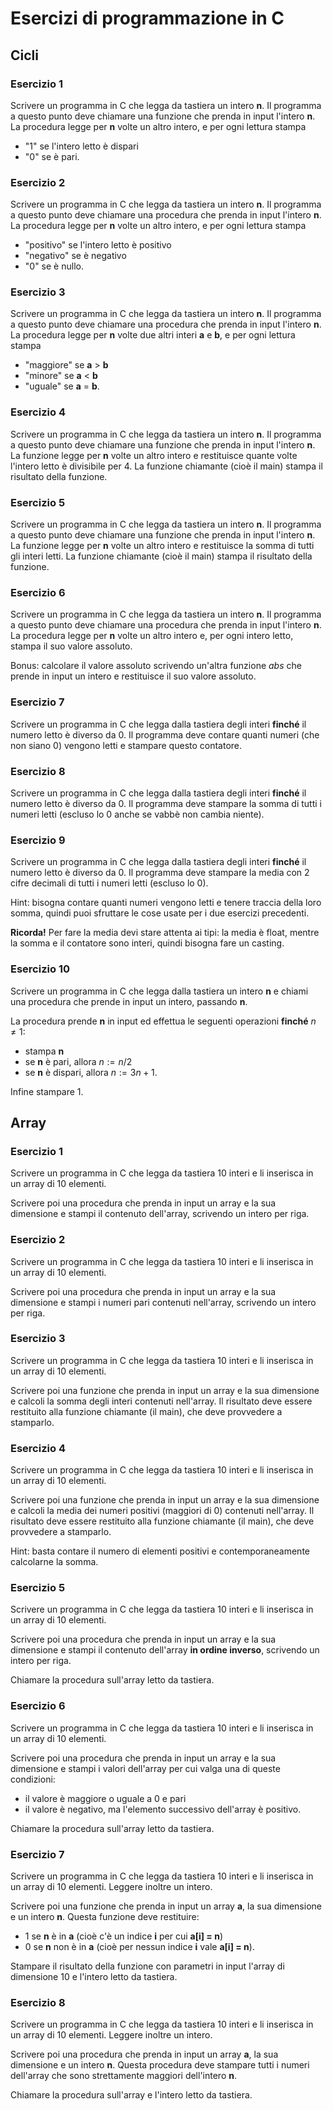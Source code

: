 # Esercizi di programmazione in C


## Cicli

### Esercizio 1 

Scrivere un programma in C che legga da tastiera un intero **n**. Il programma a questo punto deve chiamare una funzione che prenda in input l'intero **n**. La procedura legge per **n** volte un altro intero, e per ogni lettura stampa 
- "1" se l'intero letto è dispari
- "0" se è pari.

### Esercizio 2 

Scrivere un programma in C che legga da tastiera un intero **n**. Il programma a questo punto deve chiamare una procedura che prenda in input l'intero **n**. La procedura legge per **n** volte un altro intero, e per ogni lettura stampa 
- "positivo" se l'intero letto è positivo 
- "negativo" se è negativo
- "0" se è nullo.

### Esercizio 3 

Scrivere un programma in C che legga da tastiera un intero **n**. Il programma a questo punto deve chiamare una procedura che prenda in input l'intero **n**. La procedura legge per **n** volte due altri interi **a** e **b**, e per ogni lettura stampa 
- "maggiore" se **a** > **b** 
- "minore" se **a** < **b**
- "uguale" se **a** = **b**.

### Esercizio 4

Scrivere un programma in C che legga da tastiera un intero **n**. Il programma a questo punto deve chiamare una funzione che prenda in input l'intero **n**. La funzione legge per **n** volte un altro intero e restituisce quante volte l'intero letto è divisibile per 4. La funzione chiamante (cioè il main) stampa il risultato della funzione.

### Esercizio 5

Scrivere un programma in C che legga da tastiera un intero **n**. Il programma a questo punto deve chiamare una funzione che prenda in input l'intero **n**. La funzione legge per **n** volte un altro intero e restituisce la somma di tutti gli interi letti. La funzione chiamante (cioè il main) stampa il risultato della funzione.

### Esercizio 6

Scrivere un programma in C che legga da tastiera un intero **n**. Il programma a questo punto deve chiamare una procedura che prenda in input l'intero **n**. La procedura legge per **n** volte un altro intero e, per ogni intero letto, stampa il suo valore assoluto.

Bonus: calcolare il valore assoluto scrivendo un'altra funzione *abs* che prende in input un intero e restituisce il suo valore assoluto.

### Esercizio 7

Scrivere un programma in C che legga dalla tastiera degli interi **finché** il numero letto è diverso da 0. Il programma deve contare quanti numeri (che non siano 0) vengono letti e stampare questo contatore.

### Esercizio 8

Scrivere un programma in C che legga dalla tastiera degli interi **finché** il numero letto è diverso da 0. Il programma deve stampare la somma di tutti i numeri letti (escluso lo 0 anche se vabbè non cambia niente).

### Esercizio 9

Scrivere un programma in C che legga dalla tastiera degli interi **finché** il numero letto è diverso da 0. Il programma deve stampare la media con 2 cifre decimali di tutti i numeri letti (escluso lo 0).

Hint: bisogna contare quanti numeri vengono letti e tenere traccia della loro somma, quindi puoi sfruttare le cose usate per i due esercizi precedenti.

**Ricorda!** Per fare la media devi stare attenta ai tipi: la media è float, mentre la somma e il contatore sono interi, quindi bisogna fare un casting.

### Esercizio 10

Scrivere un programma in C che legga dalla tastiera un intero **n** e chiami una procedura che prende in input un intero, passando **n**.

La procedura prende **n** in input ed effettua le seguenti operazioni **finché** $n \neq 1$:
- stampa **n**
- se **n** è pari, allora $n := {n}/{2}$
- se **n** è dispari, allora $n := 3n + 1$.

Infine stampare 1.

## Array
### Esercizio 1

Scrivere un programma in C che legga da tastiera 10 interi e li inserisca in un array di 10 elementi. 

Scrivere poi una procedura che prenda in input un array e la sua dimensione e stampi il contenuto dell'array, scrivendo un intero per riga.

### Esercizio 2

Scrivere un programma in C che legga da tastiera 10 interi e li inserisca in un array di 10 elementi. 

Scrivere poi una procedura che prenda in input un array e la sua dimensione e stampi i numeri pari contenuti nell'array, scrivendo un intero per riga.

### Esercizio 3

Scrivere un programma in C che legga da tastiera 10 interi e li inserisca in un array di 10 elementi. 

Scrivere poi una funzione che prenda in input un array e la sua dimensione e calcoli la somma degli interi contenuti nell'array. Il risultato deve essere restituito alla funzione chiamante (il main), che deve provvedere a stamparlo.

### Esercizio 4

Scrivere un programma in C che legga da tastiera 10 interi e li inserisca in un array di 10 elementi. 

Scrivere poi una funzione che prenda in input un array e la sua dimensione e calcoli la media dei numeri positivi (maggiori di 0) contenuti nell'array. Il risultato deve essere restituito alla funzione chiamante (il main), che deve provvedere a stamparlo.

Hint: basta contare il numero di elementi positivi e contemporaneamente calcolarne la somma.

### Esercizio 5

Scrivere un programma in C che legga da tastiera 10 interi e li inserisca in un array di 10 elementi. 

Scrivere poi una procedura che prenda in input un array e la sua dimensione e stampi il contenuto dell'array **in ordine inverso**, scrivendo un intero per riga.

Chiamare la procedura sull'array letto da tastiera.

### Esercizio 6

Scrivere un programma in C che legga da tastiera 10 interi e li inserisca in un array di 10 elementi. 

Scrivere poi una procedura che prenda in input un array e la sua dimensione e stampi i valori dell'array per cui valga una di queste condizioni:
- il valore è maggiore o uguale a 0 e pari
- il valore è negativo, ma l'elemento successivo dell'array è positivo.

Chiamare la procedura sull'array letto da tastiera.

### Esercizio 7

Scrivere un programma in C che legga da tastiera 10 interi e li inserisca in un array di 10 elementi. Leggere inoltre un intero. 

Scrivere poi una funzione che prenda in input un array **a**, la sua dimensione e un intero **n**. Questa funzione deve restituire:
- 1 se **n** è in **a** (cioè c'è un indice **i** per cui **a[i] = n**)
- 0 se **n** non è in **a** (cioè per nessun indice **i** vale **a[i] = n**).

Stampare il risultato della funzione con parametri in input l'array di dimensione 10 e l'intero letto da tastiera.

### Esercizio 8

Scrivere un programma in C che legga da tastiera 10 interi e li inserisca in un array di 10 elementi. Leggere inoltre un intero. 

Scrivere poi una procedura che prenda in input un array **a**, la sua dimensione e un intero **n**. Questa procedura deve stampare tutti i numeri dell'array che sono strettamente maggiori dell'intero **n**.

Chiamare la procedura sull'array e l'intero letto da tastiera.
